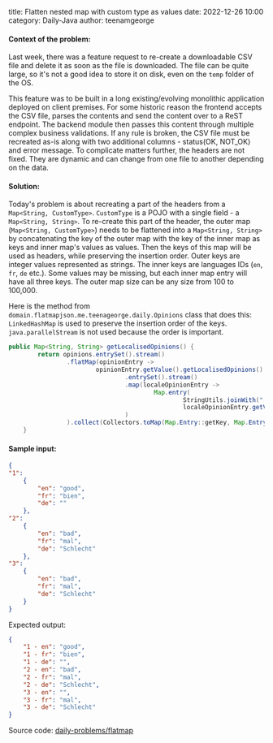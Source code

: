 title: Flatten nested map with custom type as values
date: 2022-12-26 10:00
category: Daily-Java
author: teenamgeorge

#### Context of the problem:

Last week, there was a feature request to re-create a downloadable CSV file and delete it as soon as the file is downloaded.
The file can be quite large, so it's not a good idea to store it on disk, even on the `temp` folder of the OS.

This feature was to be built in a long existing/evolving monolithic application deployed on client premises.
For some historic reason the frontend accepts the CSV file, parses the contents and send the content over to a ReST endpoint.
The backend module then passes this content through multiple complex business validations.
If any rule is broken, the CSV file must be recreated as-is along with two additional columns - status(OK, NOT_OK) and error message.
To complicate matters further, the headers are not fixed. They are dynamic and can change from one file to another depending on the data.

#### Solution:

Today's problem is about recreating a part of the headers from a `Map<String, CustomType>`.
`CustomType` is a POJO with a single field - a `Map<String, String>`.
To re-create this part of the header, the outer map (`Map<String, CustomType>`) needs to be flattened into a `Map<String, String>` by concatenating the key of the outer map with the key of the inner map as keys and inner map's values as values.
Then the keys of this map will be used as headers, while preserving the insertion order.
Outer keys are integer values represented as strings.
The inner keys are languages IDs (`en`, `fr`, `de` etc.). Some values may be missing, but each inner map entry will have all three keys.
The outer map size can be any size from 100 to 100,000.

Here is the method from `domain.flatmapjson.me.teenageorge.daily.Opinions` class that does this:
`LinkedHashMap` is used to preserve the insertion order of the keys. `java.parallelStream` is not used because the order is important.
``` java
public Map<String, String> getLocalisedOpinions() {
        return opinions.entrySet().stream()
                .flatMap(opinionEntry ->
                        opinionEntry.getValue().getLocalisedOpinions()
                                .entrySet().stream()
                                .map(localeOpinionEntry ->
                                        Map.entry(
                                                StringUtils.joinWith(" - ", opinionEntry.getKey(), localeOpinionEntry.getKey()),
                                                localeOpinionEntry.getValue())
                                )
                ).collect(Collectors.toMap(Map.Entry::getKey, Map.Entry::getValue, (k, v) -> k, LinkedHashMap::new));
    }
```
#### Sample input:

```` json
{
"1":
    {
        "en": "good",
        "fr": "bien",
        "de": ""
    },
"2":
    {
        "en": "bad",
        "fr": "mal",
        "de": "Schlecht"
    },
"3":
    {
        "en": "bad",
        "fr": "mal",
        "de": "Schlecht"
    }
}
````

Expected output:

```` json
{
    "1 - en": "good",
    "1 - fr": "bien",
    "1 - de": "",
    "2 - en": "bad",
    "2 - fr": "mal",
    "2 - de": "Schlecht",
    "3 - en": "",
    "3 - fr": "mal",
    "3 - de": "Schlecht"
}
````

Source code: [daily-problems/flatmap](https://github.com/teenageorge/daily-problems/tree/main/src/main/java/me/teenageorge/daily/flatmapjson)